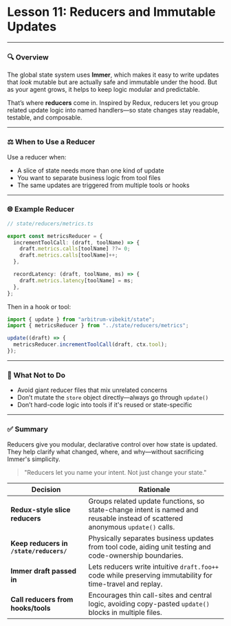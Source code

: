 # **Lesson 11: Reducers and Immutable Updates**

---

### 🔍 Overview

The global state system uses **Immer**, which makes it easy to write updates that _look_ mutable but are actually safe and immutable under the hood. But as your agent grows, it helps to keep logic modular and predictable.

That’s where **reducers** come in. Inspired by Redux, reducers let you group related update logic into named handlers—so state changes stay readable, testable, and composable.

---

### ⚖️ When to Use a Reducer

Use a reducer when:

- A slice of state needs more than one kind of update
- You want to separate business logic from tool files
- The same updates are triggered from multiple tools or hooks

---

### 🌐 Example Reducer

```ts
// state/reducers/metrics.ts

export const metricsReducer = {
  incrementToolCall: (draft, toolName) => {
    draft.metrics.calls[toolName] ??= 0;
    draft.metrics.calls[toolName]++;
  },

  recordLatency: (draft, toolName, ms) => {
    draft.metrics.latency[toolName] = ms;
  },
};
```

Then in a hook or tool:

```ts
import { update } from "arbitrum-vibekit/state";
import { metricsReducer } from "../state/reducers/metrics";

update((draft) => {
  metricsReducer.incrementToolCall(draft, ctx.tool);
});
```

---

### 🚫 What Not to Do

- Avoid giant reducer files that mix unrelated concerns
- Don’t mutate the `store` object directly—always go through `update()`
- Don’t hard-code logic into tools if it's reused or state-specific

---

### ✅ Summary

Reducers give you modular, declarative control over how state is updated. They help clarify what changed, where, and why—without sacrificing Immer's simplicity.

> "Reducers let you name your intent. Not just change your state."

| Decision                                | Rationale                                                                                                                      |
| --------------------------------------- | ------------------------------------------------------------------------------------------------------------------------------ |
| **Redux-style slice reducers**          | Groups related update functions, so state-change intent is named and reusable instead of scattered anonymous `update()` calls. |
| **Keep reducers in `/state/reducers/`** | Physically separates business updates from tool code, aiding unit testing and code-ownership boundaries.                       |
| **Immer draft passed in**               | Lets reducers write intuitive `draft.foo++` code while preserving immutability for time-travel and replay.                     |
| **Call reducers from hooks/tools**      | Encourages thin call-sites and central logic, avoiding copy-pasted `update()` blocks in multiple files.                        |

